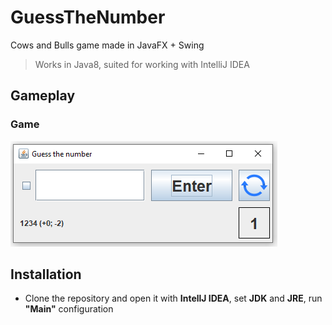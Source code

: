 # GuessTheNumber

Cows and Bulls game made in JavaFX + Swing

> Works in Java8, suited for working with IntelliJ IDEA

## Gameplay

### Game

![Game](/Images/game.png?raw=true "Game")

## Installation

* Clone the repository and open it with **IntellJ IDEA**, set **JDK** and **JRE**, run **"Main"** configuration


